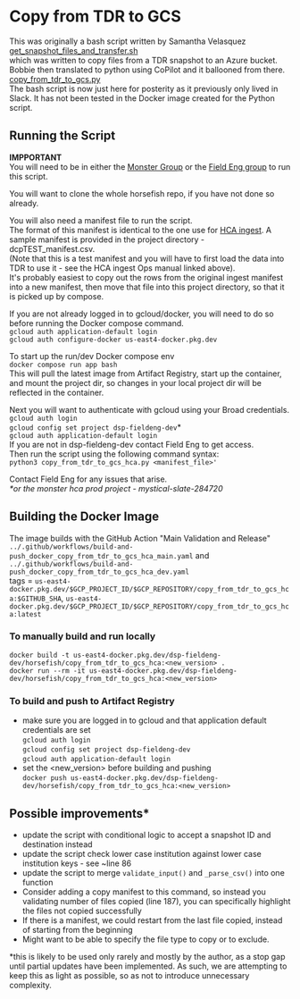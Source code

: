 # Copy from TDR to GCS
This was originally a bash script written by Samantha Velasquez\
[get_snapshot_files_and_transfer.sh](get_snapshot_files_and_transfer.sh) \
which was written to copy files from a TDR snapshot to an Azure bucket. \
Bobbie then translated to python using CoPilot and it ballooned from there. \
[copy_from_tdr_to_gcs.py](copy_from_tdr_to_gcs.py) \
The bash script is now just here for posterity as it previously only lived in Slack. 
It has not been tested in the Docker image created for the Python script.

## Running the Script
**IMPPORTANT**\
You will need to be in either the [Monster Group](https://groups.google.com/a/broadinstitute.org/g/monster) 
or the [Field Eng group](https://groups.google.com/a/broadinstitute.org/g/dsp-fieldeng) to run this script.

You will want to clone the whole horsefish repo, if you have not done so already.

You will also need a manifest file to run the script.\
The format of this manifest is identical to the one use for [HCA ingest](https://docs.google.com/document/d/1NQCDlvLgmkkveD4twX5KGv6SZUl8yaIBgz_l1EcrHdA/edit#heading=h.cg8d8o5kklql).
A sample manifest is provided in the project directory - dcpTEST_manifest.csv.\
(Note that this is a test manifest and you will have to first load the data into TDR to use it - see the HCA ingest Ops manual linked above).\
It's probably easiest to copy out the rows from the original ingest manifest into a new manifest, 
then move that file into this project directory, so that it is picked up by compose.

If you are not already logged in to gcloud/docker, you will need to do so before running the Docker compose command.\
`gcloud auth application-default login` \
`gcloud auth configure-docker us-east4-docker.pkg.dev`

To start up the run/dev Docker compose env \
`docker compose run app bash`\
This will pull the latest image from Artifact Registry, start up the container, and mount the project dir, 
so changes in your local project dir will be reflected in the container.

Next you will want to authenticate with gcloud using your Broad credentials.\
`gcloud auth login`\
`gcloud config set project dsp-fieldeng-dev`* \
`gcloud auth application-default login` \
If you are not in dsp-fieldeng-dev contact Field Eng to get access. \
Then run the script using the following command syntax:\
`python3 copy_from_tdr_to_gcs_hca.py <manifest_file>'`

Contact Field Eng for any issues that arise. \
_*or the monster hca prod project - mystical-slate-284720_

## Building the Docker Image
The image builds with the GitHub Action "Main Validation and Release" `../.github/workflows/build-and-push_docker_copy_from_tdr_to_gcs_hca_main.yaml` 
and `../.github/workflows/build-and-push_docker_copy_from_tdr_to_gcs_hca_dev.yaml` \
tags = `us-east4-docker.pkg.dev/$GCP_PROJECT_ID/$GCP_REPOSITORY/copy_from_tdr_to_gcs_hca:$GITHUB_SHA`, 
`us-east4-docker.pkg.dev/$GCP_PROJECT_ID/$GCP_REPOSITORY/copy_from_tdr_to_gcs_hca:latest`

### To manually build and run locally
`docker build -t us-east4-docker.pkg.dev/dsp-fieldeng-dev/horsefish/copy_from_tdr_to_gcs_hca:<new_version> .` \
`docker run --rm -it us-east4-docker.pkg.dev/dsp-fieldeng-dev/horsefish/copy_from_tdr_to_gcs_hca:<new_version>`

### To build and push to Artifact Registry
- make sure you are logged in to gcloud and that application default credentials are set \
`gcloud auth login` \
`gcloud config set project dsp-fieldeng-dev` \
`gcloud auth application-default login`
- set the <new_version> before building and pushing \
`docker push us-east4-docker.pkg.dev/dsp-fieldeng-dev/horsefish/copy_from_tdr_to_gcs_hca:<new_version>`


## Possible improvements*
- update the script with conditional logic to accept a snapshot ID and destination instead
- update the script check lower case institution against lower case institution keys - see ~line 86
- update the script to merge `validate_input()` and `_parse_csv()` into one function
- Consider adding a copy manifest to this command, so instead you validating number of files copied (line 187), you can specifically highlight the files not copied successfully
- If there is a manifest, we could restart from the last file copied, instead of starting from the beginning
- Might want to be able to specify the file type to copy or to exclude.

*this is likely to be used only rarely and mostly by the author, as a stop gap until partial updates have been implemented.
As such, we are attempting to keep this as light as possible, so as not to introduce unnecessary complexity.

